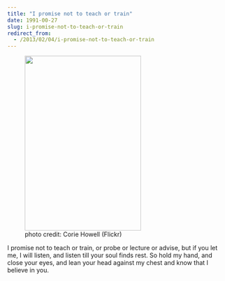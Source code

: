 ```yaml
---
title: "I promise not to teach or train"
date: 1991-00-27
slug: i-promise-not-to-teach-or-train
redirect_from:
  - /2013/02/04/i-promise-not-to-teach-or-train
---
```


<figure><img class="  " alt="" src="http://farm4.staticflickr.com/3400/3330528710_321e601287.jpg" width="266" height="400" /><figcaption>photo credit: Corie Howell (Flickr)</figcaption></figure>

<p class="poetry">I promise not to teach or train,
or probe or lecture or advise,
but if you let me, I will listen,
and listen till your soul finds rest.
So hold my hand, and close your eyes,
and lean your head against my chest
and know that I believe in you.</p>